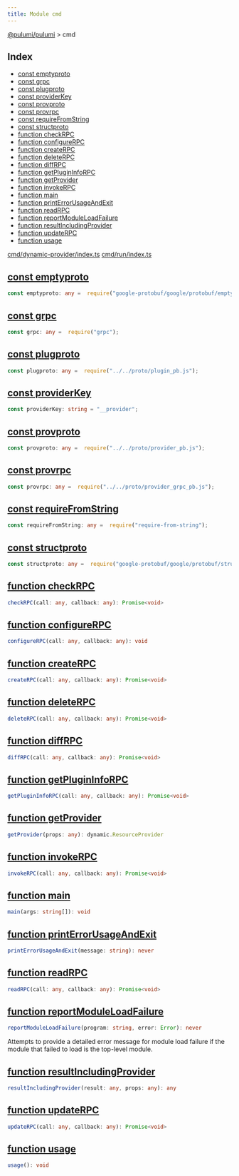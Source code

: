 ```yaml
---
title: Module cmd
---
```


<a href="../index.html">@pulumi/pulumi</a> &gt; cmd

<h2 class="pdoc-module-header">Index</h2>

* <a href="#emptyproto">const emptyproto</a>
* <a href="#grpc">const grpc</a>
* <a href="#plugproto">const plugproto</a>
* <a href="#providerKey">const providerKey</a>
* <a href="#provproto">const provproto</a>
* <a href="#provrpc">const provrpc</a>
* <a href="#requireFromString">const requireFromString</a>
* <a href="#structproto">const structproto</a>
* <a href="#checkRPC">function checkRPC</a>
* <a href="#configureRPC">function configureRPC</a>
* <a href="#createRPC">function createRPC</a>
* <a href="#deleteRPC">function deleteRPC</a>
* <a href="#diffRPC">function diffRPC</a>
* <a href="#getPluginInfoRPC">function getPluginInfoRPC</a>
* <a href="#getProvider">function getProvider</a>
* <a href="#invokeRPC">function invokeRPC</a>
* <a href="#main">function main</a>
* <a href="#printErrorUsageAndExit">function printErrorUsageAndExit</a>
* <a href="#readRPC">function readRPC</a>
* <a href="#reportModuleLoadFailure">function reportModuleLoadFailure</a>
* <a href="#resultIncludingProvider">function resultIncludingProvider</a>
* <a href="#updateRPC">function updateRPC</a>
* <a href="#usage">function usage</a>

<a href="https://github.com/pulumi/pulumi/blob/master/sdk/nodejs/cmd/dynamic-provider/index.ts">cmd/dynamic-provider/index.ts</a> <a href="https://github.com/pulumi/pulumi/blob/master/sdk/nodejs/cmd/run/index.ts">cmd/run/index.ts</a> 


<h2 class="pdoc-module-header" id="emptyproto">
<a class="pdoc-member-name" href="https://github.com/pulumi/pulumi/blob/master/sdk/nodejs/cmd/dynamic-provider/index.ts#L24">const emptyproto</a>
</h2>

```typescript
const emptyproto: any =  require("google-protobuf/google/protobuf/empty_pb.js");
```

<h2 class="pdoc-module-header" id="grpc">
<a class="pdoc-member-name" href="https://github.com/pulumi/pulumi/blob/master/sdk/nodejs/cmd/dynamic-provider/index.ts#L23">const grpc</a>
</h2>

```typescript
const grpc: any =  require("grpc");
```

<h2 class="pdoc-module-header" id="plugproto">
<a class="pdoc-member-name" href="https://github.com/pulumi/pulumi/blob/master/sdk/nodejs/cmd/dynamic-provider/index.ts#L28">const plugproto</a>
</h2>

```typescript
const plugproto: any =  require("../../proto/plugin_pb.js");
```

<h2 class="pdoc-module-header" id="providerKey">
<a class="pdoc-member-name" href="https://github.com/pulumi/pulumi/blob/master/sdk/nodejs/cmd/dynamic-provider/index.ts#L30">const providerKey</a>
</h2>

```typescript
const providerKey: string = "__provider";
```

<h2 class="pdoc-module-header" id="provproto">
<a class="pdoc-member-name" href="https://github.com/pulumi/pulumi/blob/master/sdk/nodejs/cmd/dynamic-provider/index.ts#L26">const provproto</a>
</h2>

```typescript
const provproto: any =  require("../../proto/provider_pb.js");
```

<h2 class="pdoc-module-header" id="provrpc">
<a class="pdoc-member-name" href="https://github.com/pulumi/pulumi/blob/master/sdk/nodejs/cmd/dynamic-provider/index.ts#L27">const provrpc</a>
</h2>

```typescript
const provrpc: any =  require("../../proto/provider_grpc_pb.js");
```

<h2 class="pdoc-module-header" id="requireFromString">
<a class="pdoc-member-name" href="https://github.com/pulumi/pulumi/blob/master/sdk/nodejs/cmd/dynamic-provider/index.ts#L22">const requireFromString</a>
</h2>

```typescript
const requireFromString: any =  require("require-from-string");
```

<h2 class="pdoc-module-header" id="structproto">
<a class="pdoc-member-name" href="https://github.com/pulumi/pulumi/blob/master/sdk/nodejs/cmd/dynamic-provider/index.ts#L25">const structproto</a>
</h2>

```typescript
const structproto: any =  require("google-protobuf/google/protobuf/struct_pb.js");
```

<h2 class="pdoc-module-header" id="checkRPC">
<a class="pdoc-member-name" href="https://github.com/pulumi/pulumi/blob/master/sdk/nodejs/cmd/dynamic-provider/index.ts#L59">function checkRPC</a>
</h2>

```typescript
checkRPC(call: any, callback: any): Promise<void>
```

<h2 class="pdoc-module-header" id="configureRPC">
<a class="pdoc-member-name" href="https://github.com/pulumi/pulumi/blob/master/sdk/nodejs/cmd/dynamic-provider/index.ts#L48">function configureRPC</a>
</h2>

```typescript
configureRPC(call: any, callback: any): void
```

<h2 class="pdoc-module-header" id="createRPC">
<a class="pdoc-member-name" href="https://github.com/pulumi/pulumi/blob/master/sdk/nodejs/cmd/dynamic-provider/index.ts#L142">function createRPC</a>
</h2>

```typescript
createRPC(call: any, callback: any): Promise<void>
```

<h2 class="pdoc-module-header" id="deleteRPC">
<a class="pdoc-member-name" href="https://github.com/pulumi/pulumi/blob/master/sdk/nodejs/cmd/dynamic-provider/index.ts#L213">function deleteRPC</a>
</h2>

```typescript
deleteRPC(call: any, callback: any): Promise<void>
```

<h2 class="pdoc-module-header" id="diffRPC">
<a class="pdoc-member-name" href="https://github.com/pulumi/pulumi/blob/master/sdk/nodejs/cmd/dynamic-provider/index.ts#L101">function diffRPC</a>
</h2>

```typescript
diffRPC(call: any, callback: any): Promise<void>
```

<h2 class="pdoc-module-header" id="getPluginInfoRPC">
<a class="pdoc-member-name" href="https://github.com/pulumi/pulumi/blob/master/sdk/nodejs/cmd/dynamic-provider/index.ts#L228">function getPluginInfoRPC</a>
</h2>

```typescript
getPluginInfoRPC(call: any, callback: any): Promise<void>
```

<h2 class="pdoc-module-header" id="getProvider">
<a class="pdoc-member-name" href="https://github.com/pulumi/pulumi/blob/master/sdk/nodejs/cmd/dynamic-provider/index.ts#L32">function getProvider</a>
</h2>

```typescript
getProvider(props: any): dynamic.ResourceProvider
```

<h2 class="pdoc-module-header" id="invokeRPC">
<a class="pdoc-member-name" href="https://github.com/pulumi/pulumi/blob/master/sdk/nodejs/cmd/dynamic-provider/index.ts#L52">function invokeRPC</a>
</h2>

```typescript
invokeRPC(call: any, callback: any): Promise<void>
```

<h2 class="pdoc-module-header" id="main">
<a class="pdoc-member-name" href="https://github.com/pulumi/pulumi/blob/master/sdk/nodejs/cmd/dynamic-provider/index.ts#L240">function main</a>
</h2>

```typescript
main(args: string[]): void
```

<h2 class="pdoc-module-header" id="printErrorUsageAndExit">
<a class="pdoc-member-name" href="https://github.com/pulumi/pulumi/blob/master/sdk/nodejs/cmd/run/index.ts#L43">function printErrorUsageAndExit</a>
</h2>

```typescript
printErrorUsageAndExit(message: string): never
```

<h2 class="pdoc-module-header" id="readRPC">
<a class="pdoc-member-name" href="https://github.com/pulumi/pulumi/blob/master/sdk/nodejs/cmd/dynamic-provider/index.ts#L161">function readRPC</a>
</h2>

```typescript
readRPC(call: any, callback: any): Promise<void>
```

<h2 class="pdoc-module-header" id="reportModuleLoadFailure">
<a class="pdoc-member-name" href="https://github.com/pulumi/pulumi/blob/master/sdk/nodejs/cmd/run/index.ts#L55">function reportModuleLoadFailure</a>
</h2>

```typescript
reportModuleLoadFailure(program: string, error: Error): never
```


Attempts to provide a detailed error message for module load failure if the
module that failed to load is the top-level module.

<h2 class="pdoc-module-header" id="resultIncludingProvider">
<a class="pdoc-member-name" href="https://github.com/pulumi/pulumi/blob/master/sdk/nodejs/cmd/dynamic-provider/index.ts#L234">function resultIncludingProvider</a>
</h2>

```typescript
resultIncludingProvider(result: any, props: any): any
```

<h2 class="pdoc-module-header" id="updateRPC">
<a class="pdoc-member-name" href="https://github.com/pulumi/pulumi/blob/master/sdk/nodejs/cmd/dynamic-provider/index.ts#L186">function updateRPC</a>
</h2>

```typescript
updateRPC(call: any, callback: any): Promise<void>
```

<h2 class="pdoc-module-header" id="usage">
<a class="pdoc-member-name" href="https://github.com/pulumi/pulumi/blob/master/sdk/nodejs/cmd/run/index.ts#L26">function usage</a>
</h2>

```typescript
usage(): void
```

